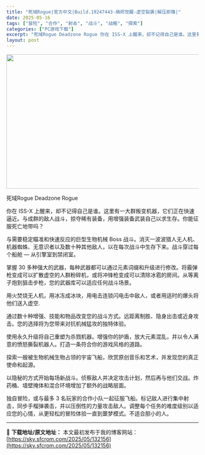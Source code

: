 ```yaml
---
title: "死域Rogue|官方中文|Build.19247443-熵烬觉醒-虚空裂袭|解压即撸|"
date: 2025-05-16
tags: ["冒险", "合作", "射击", "战斗", "战略", "探索"]
categories: ["PC游戏下载"]
excerpt: "死域Rogue Deadzone Rogue 你在 ISS-X 上醒来，却不记得自己是谁。这里有一大群叛变机器，它们正在快速逼近。与成群的敌人战斗，掠夺稀有装备，用增强装备武装自己以求生存。你能征服死亡地带吗？ 与需要稳定瞄准和快速反应的巨型生物机械 Boss 战斗。消灭一波波猎人无人机、机器蜘蛛、&hellip;"
layout: post
---
```


<img class="aligncenter size-full wp-image-132157" src="https://sky.sfcrom.com/wp-content/uploads/2025/05/2025051607481573.webp" alt="" width="616" height="353" />

死域Rogue Deadzone Rogue

你在 ISS-X 上醒来，却不记得自己是谁。这里有一大群叛变机器，它们正在快速逼近。与成群的敌人战斗，掠夺稀有装备，用增强装备武装自己以求生存。你能征服死亡地带吗？

与需要稳定瞄准和快速反应的巨型生物机械 Boss 战斗。消灭一波波猎人无人机、机器蜘蛛、无意识者以及数十种其他敌人，以在每次战斗中生存下来。战斗穿过每个船舱 — 从引擎室到禁闭室。

掌握 30 多种强大的武器，每种武器都可以通过元素词缀和升级进行修改。将霰弹枪变成可以扩散虚空的人群粉碎机，或将冲锋枪变成可以清除冰雹的房间。从等离子炮到狙击步枪，您的武器库可以适应任何战斗场景。

用火焚烧无人机，用冰冻成冰块，用电击连锁闪电击中敌人，或者用适时的爆头将他们送入虚空.

通过数十种增强、技能和物品改变您的战斗方式。远距离制胜、隐身出击或近身攻击。您的选择将为您带来对抗机械猛攻的独特体验。

使用永久升级将自己重塑为杀戮机器。增强你的护盾，放大元素混乱，并以令人满意的愤怒撕裂机器人。打造一条符合你的游戏风格的道路。

探索一艘被生物机械生物占领的宇宙飞船，欣赏原创音乐和艺术，并发现您的真正使命和起源。

以隐秘的方式开始每场新战斗。侦察敌人并决定攻击计划，然后再与他们交战。炸药桶、墙壁掩体和混合环境增加了额外的战略层面。

独自冒险，或与最多 3 名玩家的合作小队一起征服飞船。标记敌人进行集中射击，同步手榴弹袭击，并以压倒性的力量攻击敌人。调整每个任务的难度级别以适应您的心情，从更轻松的冒险体验一直到噩梦模式。不适合胆小的人。

---
📖 **下载地址/原文地址：** 本文最初发布于我的博客网站：[https://sky.sfcrom.com/2025/05/132156](https://sky.sfcrom.com/2025/05/132156)
